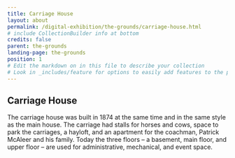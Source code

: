 ```yaml
---
title: Carriage House
layout: about
permalink: /digital-exhibition/the-grounds/carriage-house.html
# include CollectionBuilder info at bottom
credits: false
parent: the-grounds
landing-page: the-grounds
position: 1
# Edit the markdown on in this file to describe your collection
# Look in _includes/feature for options to easily add features to the page
---
```


## Carriage House
The carriage house was built in 1874  at the same time and in the same style as the main house. The carriage had stalls for horses and cows, space to park the carriages, a hayloft, and an apartment for the coachman, Patrick McAleer and his family. Today the three floors – a basement, main floor, and upper floor – are used for administrative, mechanical, and event space. 